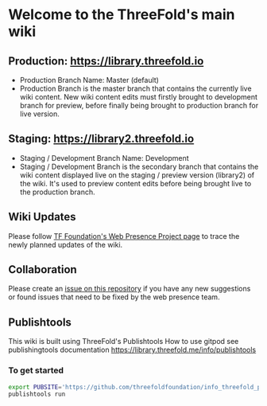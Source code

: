 # Welcome to the ThreeFold's main wiki

## Production: https://library.threefold.io
- Production Branch Name: Master (default)
- Production Branch is the master branch that contains the currently live wiki content. New wiki content edits must firstly brought to development branch for preview, before finally being brought to production branch for live version.

## Staging: https://library2.threefold.io
- Staging / Development Branch Name: Development 
- Staging / Development Branch is the secondary branch that contains the wiki content displayed live on the staging / preview version (library2) of the wiki. It's used to preview content edits before being brought live to the production branch.

## Wiki Updates

Please follow [TF Foundation's Web Presence Project page](https://github.com/orgs/threefoldfoundation/projects/) to trace the newly planned updates of the wiki.

## Collaboration

Please create an [issue on this repository](https://github.com/threefoldfoundation/info_threefold_pub/issues) if you have any new suggestions or found issues that need to be fixed by the web presence team.


## Publishtools

This wiki is built using ThreeFold's Publishtools
How to use gitpod see publishingtools documentation https://library.threefold.me/info/publishtools

### To get started

```bash
export PUBSITE='https://github.com/threefoldfoundation/info_threefold_pub/tree/development/wiki_config'
publishtools run
```

<!-- ## Develop on your own machine

Install publishtools:

```bash
curl https://raw.githubusercontent.com/freeflowuniverse/crystaltools/development/install2.sh | bash
```
Run the wiki on your machine in development mode:

```bash
export PUBSITE=https://github.com/threefoldfoundation/info_strategy/tree/development/wiki_config
publishtools develop
``` -->



